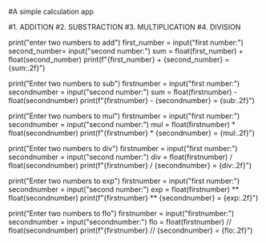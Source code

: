 #A simple calculation app

#1. ADDITION 
#2. SUBSTRACTION
#3. MULTIPLICATION
#4. DIVISION

print("enter two numbers to add")
first_number = input("first number:")
second_number= input("second number:")
sum = float(first_number) + float(second_number)
print(f"{first_number} + {second_number} = {sum:.2f}")


print("Enter two numbers to sub")
firstnumber = input("first number:")
secondnumber = input("second number:")
sum = float(firstnumber) - float(secondnumber)
print(f"{firstnumber} - {secondnumber} = {sub:.2f}")

print("Enter two numbers to mul")
firstnumber = input("first number:")
secondnumber = input("second number:")
mul = float(firstnumber) * float(secondnumber)
print(f"{firstnumber} * {secondnumber} = {mul:.2f}") 

print("Enter two numbers to div")
firstnumber = input("first number:")
secondnumber = input("second number:")
div = float(firstnumber) / float(secondnumber)
print(f"{firstnumber} / {secondnumber} = {div:.2f}")
 
print("Enter two numbers to exp")
firstnumber = input("first number:")
secondnumber = input("second number:")
exp = float(firstnumber) ** float(secondnumber)
print(f"{firstnumber} ** {secondnumber} = {exp:.2f}")
 
 
print("Enter two numbers to flo")
firstnumber = input("firstnumber:")
secondnumber = input("secondnumber:")
flo = float(firstnumber) // float(secondnumber)
print(f"{firstnumber} // {secondnumber} = {flo:.2f}") 

